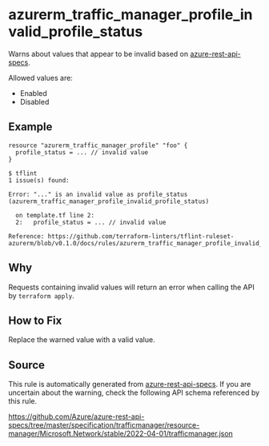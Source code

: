 <!--- This file generated by `tools/apispec-rule-gen/main.go`. DO NOT EDIT --->

# azurerm_traffic_manager_profile_invalid_profile_status

Warns about values that appear to be invalid based on [azure-rest-api-specs](https://github.com/Azure/azure-rest-api-specs).

Allowed values are:
- Enabled
- Disabled

## Example

```hcl
resource "azurerm_traffic_manager_profile" "foo" {
  profile_status = ... // invalid value
}
```

```
$ tflint
1 issue(s) found:

Error: "..." is an invalid value as profile_status (azurerm_traffic_manager_profile_invalid_profile_status)

  on template.tf line 2:
  2:   profile_status = ... // invalid value

Reference: https://github.com/terraform-linters/tflint-ruleset-azurerm/blob/v0.1.0/docs/rules/azurerm_traffic_manager_profile_invalid_profile_status.md

```

## Why

Requests containing invalid values will return an error when calling the API by `terraform apply`.

## How to Fix

Replace the warned value with a valid value.

## Source

This rule is automatically generated from [azure-rest-api-specs](https://github.com/Azure/azure-rest-api-specs). If you are uncertain about the warning, check the following API schema referenced by this rule.

https://github.com/Azure/azure-rest-api-specs/tree/master/specification/trafficmanager/resource-manager/Microsoft.Network/stable/2022-04-01/trafficmanager.json
